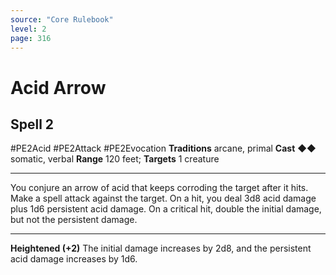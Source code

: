 ```yaml
---
source: "Core Rulebook"
level: 2
page: 316
---
```


# Acid Arrow
## Spell 2
#PE2Acid #PE2Attack #PE2Evocation 
**Traditions** arcane, primal
**Cast** ◆◆ somatic, verbal
**Range** 120 feet; **Targets** 1 creature

-----
You conjure an arrow of acid that keeps corroding the target after it hits. Make a spell attack against the target. On a hit, you deal 3d8 acid damage plus 1d6 persistent acid damage. On a critical hit, double the initial damage, but not the persistent damage. 

---
**Heightened (+2)** The initial damage increases by 2d8, and the persistent acid damage increases by 1d6.